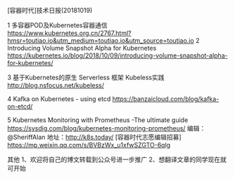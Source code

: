 [容器时代]技术日报(20181019)
  
  1   多容器POD及Kubernetes容器通信 
      https://www.kubernetes.org.cn/2767.html?hmsr=toutiao.io&utm_medium=toutiao.io&utm_source=toutiao.io
  2   Introducing Volume Snapshot Alpha for Kubernetes   https://kubernetes.io/blog/2018/10/09/introducing-volume-snapshot-alpha-for-kubernetes/
  
  3   基于Kubernetes的原生 Serverless 框架 Kubeless实践 http://blog.nsfocus.net/kubeless/
  
  4   Kafka on Kubernetes - using etcd https://banzaicloud.com/blog/kafka-on-etcd/
  
  5   Kubernetes Monitoring with Prometheus -The ultimate guide 
      https://sysdig.com/blog/kubernetes-monitoring-prometheus/
编辑：@SheriffAlan
地址：http://k8s.today/
[容器时代志愿编辑招募] https://mp.weixin.qq.com/s/BVBzWx_u1xfwSZGTO-6qlg

其他
1、欢迎将自己的博文转载到公众号进一步推广
2、想翻译文章的同学现在就可开始
